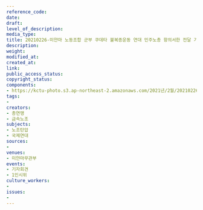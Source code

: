 ```yaml
---
reference_code: 
date: 
draft: 
level_of_description: 
media_type: 
title: 20210226-미얀마 노동조합 군부 쿠데타 불복종운동 연대 민주노총 항의서한 전달 기자회견
description: 
weight: 
modified_at: 
created_at: 
link: 
public_access_status: 
copyright_status: 
components:
- https://kctu-photo.s3.ap-northeast-2.amazonaws.com/2021년/2월/20210226-미얀마+노동조합+군부+쿠데타+불복종운동+연대+민주노총+항의서한+전달+기자회견/_1DX2354.jpg
tags:
- 
creators:
- 총연맹
- 금속노조
subjects:
- 노조탄압
- 국제연대
sources:
- 
venues:
- 미얀마무관부
events:
- 기자회견
- 1인시위
culture_workers:
- 
issues:
- 
---
```

